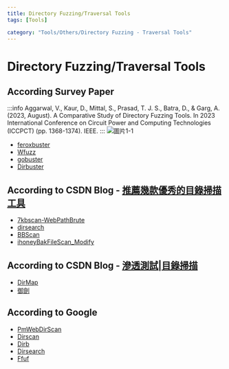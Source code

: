 ```yaml
---
title: Directory Fuzzing/Traversal Tools
tags: [Tools]

category: "Tools/Others/Directory Fuzzing - Traversal Tools"
---
```


# Directory Fuzzing/Traversal Tools
## According Survey Paper
:::info
Aggarwal, V., Kaur, D., Mittal, S., Prasad, T. J. S., Batra, D., & Garg, A. (2023, August). A Comparative Study of Directory Fuzzing Tools. In 2023 International Conference on Circuit Power and Computing Technologies (ICCPCT) (pp. 1368-1374). IEEE.
:::
![圖片1-1](https://hackmd.io/_uploads/rJ5oCY450.png)
* [feroxbuster](https://github.com/epi052/feroxbuster)
* [Wfuzz](https://github.com/xmendez/wfuzz)
* [gobuster](https://github.com/OJ/gobuster)
* [Dirbuster](https://sourceforge.net/projects/dirbuster/)

## According to CSDN Blog - [推薦幾款優秀的目錄掃描工具](https://blog.csdn.net/m0_60571842/article/details/131463420)
* [7kbscan-WebPathBrute](https://github.com/7kbstorm/7kbscan-WebPathBrute)
* [dirsearch](https://github.com/maurosoria/dirsearch)
* [BBScan](https://github.com/lijiejie/BBScan)
* [ihoneyBakFileScan_Modify](https://github.com/VMsec/ihoneyBakFileScan_Modify)

## According to CSDN Blog - [滲透測試|目錄掃描](https://blog.csdn.net/m0_51191308/article/details/130440572)
* [DirMap](https://github.com/H4ckForJob/dirmap)
* [御劍](https://github.com/foryujian/yjdirscan)

## According to Google
* [PmWebDirScan](https://github.com/pmiaowu/PmWebDirScan)
* [Dirscan](https://github.com/corunb/Dirscan)
* [Dirb](https://blog.csdn.net/qq_38612882/article/details/122648462)
* [Dirsearch](https://github.com/maurosoria/dirsearch.git)
* [Ffuf](https://github.com/ffuf/ffuf)